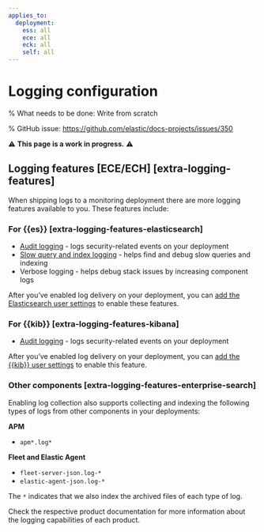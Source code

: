 ```yaml
---
applies_to:
  deployment:
    ess: all
    ece: all
    eck: all
    self: all
---
```

# Logging configuration

% What needs to be done: Write from scratch

% GitHub issue: https://github.com/elastic/docs-projects/issues/350

⚠️ **This page is a work in progress.** ⚠️


## Logging features [ECE/ECH] [extra-logging-features]

When shipping logs to a monitoring deployment there are more logging features available to you. These features include:


### For {{es}} [extra-logging-features-elasticsearch]

* [Audit logging](/deploy-manage/security/logging-configuration/enabling-audit-logs.md) - logs security-related events on your deployment
* [Slow query and index logging](elasticsearch://reference/elasticsearch/index-settings/slow-log.md) - helps find and debug slow queries and indexing
* Verbose logging - helps debug stack issues by increasing component logs

After you’ve enabled log delivery on your deployment, you can [add the Elasticsearch user settings](/deploy-manage/deploy/cloud-enterprise/edit-stack-settings.md) to enable these features.


### For {{kib}} [extra-logging-features-kibana]

* [Audit logging](/deploy-manage/security/logging-configuration/enabling-audit-logs.md) - logs security-related events on your deployment

After you’ve enabled log delivery on your deployment, you can [add the {{kib}} user settings](/deploy-manage/deploy/cloud-enterprise/edit-stack-settings.md) to enable this feature.


### Other components [extra-logging-features-enterprise-search]

Enabling log collection also supports collecting and indexing the following types of logs from other components in your deployments:

**APM**

* `apm*.log*`

**Fleet and Elastic Agent**

* `fleet-server-json.log-*`
* `elastic-agent-json.log-*`

The `*` indicates that we also index the archived files of each type of log.

Check the respective product documentation for more information about the logging capabilities of each product.
